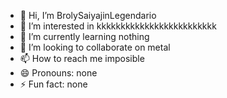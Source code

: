 - 👋 Hi, I’m BrolySaiyajinLegendario
- 👀 I’m interested in kkkkkkkkkkkkkkkkkkkkkkkkk
- 🌱 I’m currently learning nothing
- 💞️ I’m looking to collaborate on metal
- 📫 How to reach me imposible
- 😄 Pronouns: none
- ⚡ Fun fact: none

<!---
NIU1749620/NIU1749620 is a ✨ special ✨ repository because its `README.md` (this file) appears on your GitHub profile.
You can click the Preview link to take a look at your changes.
--->
